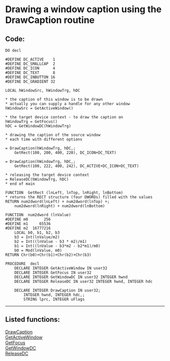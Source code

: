 <link rel="stylesheet" type="text/css" href="../css/win32api.css">  
<link rel="stylesheet" href="https://cdnjs.cloudflare.com/ajax/libs/font-awesome/4.7.0/css/font-awesome.min.css">

# Drawing a window caption using the DrawCaption routine

## Code:
```foxpro  
DO decl

#DEFINE DC_ACTIVE    1
#DEFINE DC_SMALLCAP  2
#DEFINE DC_ICON      4
#DEFINE DC_TEXT      8
#DEFINE DC_INBUTTON 16
#DEFINE DC_GRADIENT 32

LOCAL hWindowSrc, hWindowTrg, hDC

* the caption of this window is to be drawn
* actually you can supply a handle for any other window
hWindowSrc = GetActiveWindow()

* the target device context - to draw the caption on
hWindowTrg = GetFocus()
hDC = GetWindowDC(hWindowTrg)

* drawing the caption of the source window
* each time with different options

= DrawCaption(hWindowTrg, hDC,;
	GetRect(100, 200, 400, 220), DC_ICON+DC_TEXT)

= DrawCaption(hWindowTrg, hDC,;
	GetRect(100, 222, 400, 242), DC_ACTIVE+DC_ICON+DC_TEXT)

* releasing the target device context
= ReleaseDC(hWindowTrg, hDC)
* end of main

FUNCTION  GetRect (lnLeft, lnTop, lnRight, lnBottom)
* returns the RECT structure (four DWORDs) filled with the values
RETURN num2dword(lnLeft) + num2dword(lnTop) +;
	num2dword(lnRight) + num2dword(lnBottom)

FUNCTION  num2dword (lnValue)
#DEFINE m0       256
#DEFINE m1     65536
#DEFINE m2  16777216
	LOCAL b0, b1, b2, b3
	b3 = Int(lnValue/m2)
	b2 = Int((lnValue - b3 * m2)/m1)
	b1 = Int((lnValue - b3*m2 - b2*m1)/m0)
	b0 = Mod(lnValue, m0)
RETURN Chr(b0)+Chr(b1)+Chr(b2)+Chr(b3)

PROCEDURE  decl
	DECLARE INTEGER GetActiveWindow IN user32
	DECLARE INTEGER GetFocus IN user32
	DECLARE INTEGER GetWindowDC IN user32 INTEGER hwnd
	DECLARE INTEGER ReleaseDC IN user32 INTEGER hwnd, INTEGER hdc

	DECLARE INTEGER DrawCaption IN user32;
		INTEGER hwnd, INTEGER hdc,;
		STRING lprc, INTEGER uFlags  
```  
***  


## Listed functions:
[DrawCaption](../libraries/user32/DrawCaption.md)  
[GetActiveWindow](../libraries/user32/GetActiveWindow.md)  
[GetFocus](../libraries/user32/GetFocus.md)  
[GetWindowDC](../libraries/user32/GetWindowDC.md)  
[ReleaseDC](../libraries/user32/ReleaseDC.md)  
